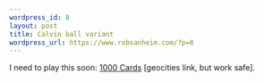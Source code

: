 ```yaml
--- 
wordpress_id: 8
layout: post
title: Calvin ball variant
wordpress_url: https://www.robsanheim.com/?p=8
---
```

I need to play this soon: <a href="https://www.geocities.com/nconner23/bwcards.html">1000 Cards</a> [geocities link, but work safe].
